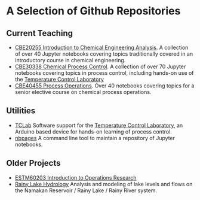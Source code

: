 # A Selection of Github Repositories

## Current Teaching

* [CBE20255 Introduction to Chemical Engineering Analysis](http://jckantor.github.io/CBE20255). A collection
of over 40 Jupyter notebooks covering topics traditionally covered in an introductory course in chemical engineering.
* [CBE30338 Chemical Process Control](http://jckantor.github.io/CBE30338).  A collection of over 70 Jupyter
notebooks covering topics in process control, including hands-on use of the
[Temperature Control Laboratory](http://apmonitor.com/pdc/index.php/Main/ArduinoTemperatureControl)
* [CBE40455 Process Operations](http://jckantor.github.io/CBE40455). Over 40 notebooks covering topics for
a senior elective course on chemical process operations.

## Utilities

* [TCLab](https://github.com/jckantor/TCLab) Software support for the
[Temperature Control Laboratory](http://apmonitor.com/pdc/index.php/Main/ArduinoTemperatureControl), an
 Arduino based device for hands-on learning of process control.
* [nbpages](https://github.com/jckantor/nbpages) A command line tool to maintain a repository of Jupyter 
notebooks.

## Older Projects

* [ESTM60203 Introduction to Operations Research](http://jckantor.github.io/ESTM60203) 
* [Rainy Lake Hydrology](http://jckantor.github.io/Rainy-Lake-Hydrology/) Analysis and modeling of lake levels and flows on the Namakan Reservoir / Rainy Lake / Rainy River system.
